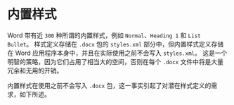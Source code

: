 # 内置样式

Word 带有近 `300` 种所谓的内置样式，例如 `Normal`、`Heading 1` 和 `List Bullet`。 样式定义存储在 `.docx` 包的 `styles.xml` 部分中，但内置样式定义存储在 Word 应用程序本身中，并且在实际使用之前不会写入 `styles.xml`。 这是一个明智的策略，因为它们占用了相当大的空间，否则在每个 `.docx` 文件中将是大量冗余和无用的开销。

内置样式在使用之前不会写入 `.docx` 包，这一事实引起了对潜在样式定义的需求，如下所述。
